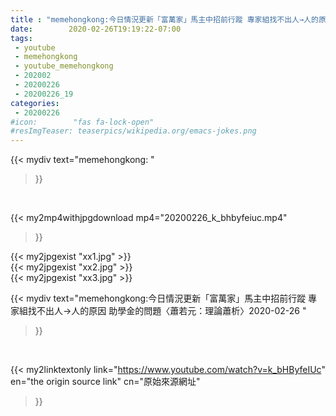 ```yaml
---
title : "memehongkong:今日情況更新「富萬家」馬主中招前行蹤 專家組找不出人→人的原因 助學金的問題〈蕭若元：理論蕭析〉2020-02-26 "
date:        2020-02-26T19:19:22-07:00
tags:
 - youtube
 - memehongkong
 - youtube_memehongkong
 - 202002
 - 20200226
 - 20200226_19
categories:
 - 20200226
#icon:        "fas fa-lock-open"
#resImgTeaser: teaserpics/wikipedia.org/emacs-jokes.png
---
```


{{< mydiv text="memehongkong: "
>}}
<br>


{{< my2mp4withjpgdownload mp4="20200226_k_bhbyfeiuc.mp4"
>}}

{{< my2jpgexist "xx1.jpg" >}}<br>
{{< my2jpgexist "xx2.jpg" >}}<br>
{{< my2jpgexist "xx3.jpg" >}}<br>



{{< mydiv text="memehongkong:今日情況更新「富萬家」馬主中招前行蹤 專家組找不出人→人的原因 助學金的問題〈蕭若元：理論蕭析〉2020-02-26 "
>}}
<br>

{{< my2linktextonly link="https://www.youtube.com/watch?v=k_bHByfeIUc"
en="the origin source link" cn="原始來源網址"
>}}


<br>

